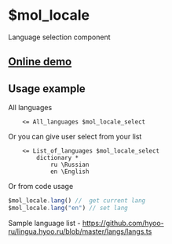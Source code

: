 # $mol_locale

Language selection component

## [Online demo](https://mol.hyoo.ru/#!section=demos/readme/demo=mol_locale_demo)


## Usage example

All languages

```
	<= All_languages $mol_locale_select
```

Or you can give user select from your list

```
	<= List_of_languages $mol_locale_select
		dictionary *
			ru \Russian
			en \English
```

Or from code usage

```typescript
$mol_locale.lang() //  get current lang
$mol_locale.lang("en") // set lang
```

Sample language list - https://github.com/hyoo-ru/lingua.hyoo.ru/blob/master/langs/langs.ts
